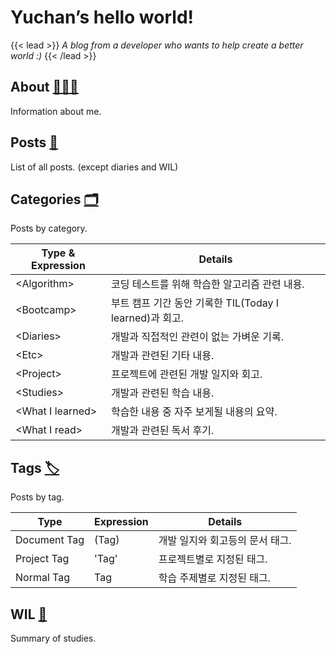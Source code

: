 # Yuchan’s hello world!

{{< lead >}}
_A blog from a developer who wants to help create a better world :)_
{{< /lead >}}

## About [👨🏻‍💻](/about)

Information about me.

## Posts [📑](/posts)

List of all posts. (except diaries and WIL)

## Categories [🗂](/categories)

Posts by category.

| Type & Expression | Details                                                 |
| ----------------- | ------------------------------------------------------- |
| \<Algorithm>      | 코딩 테스트를 위해 학습한 알고리즘 관련 내용.           |
| \<Bootcamp>       | 부트 캠프 기간 동안 기록한 TIL(Today I learned)과 회고. |
| \<Diaries>        | 개발과 직접적인 관련이 없는 가벼운 기록.                |
| \<Etc>            | 개발과 관련된 기타 내용.                                |
| \<Project>        | 프로젝트에 관련된 개발 일지와 회고.                     |
| \<Studies>        | 개발과 관련된 학습 내용.                                |
| \<What I learned> | 학습한 내용 중 자주 보게될 내용의 요약.                 |
| \<What I read>    | 개발과 관련된 독서 후기.                                |

## Tags [🏷](/tags)

Posts by tag.

| Type         | Expression | Details                         |
| ------------ | ---------- | ------------------------------- |
| Document Tag | (Tag)      | 개발 일지와 회고등의 문서 태그. |
| Project Tag  | 'Tag'      | 프로젝트별로 지정된 태그.       |
| Normal Tag   | Tag        | 학습 주제별로 지정된 태그.      |

## WIL [📝](/wil)

Summary of studies.
